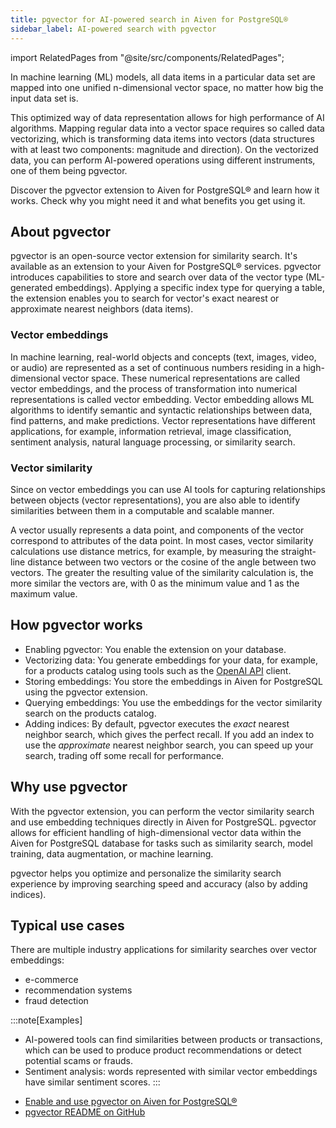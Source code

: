 ```yaml
---
title: pgvector for AI-powered search in Aiven for PostgreSQL®
sidebar_label: AI-powered search with pgvector
---
```


import RelatedPages from "@site/src/components/RelatedPages";

In machine learning (ML) models, all data items in a particular data set are mapped into one unified n-dimensional vector space, no matter how big the input data set is.

This optimized way of data representation
allows for high performance of AI algorithms. Mapping regular data into
a vector space requires so called data vectorizing, which is
transforming data items into vectors (data structures with at least two
components: magnitude and direction). On the vectorized data, you can
perform AI-powered operations using different instruments, one of them
being pgvector.

Discover the pgvector extension to Aiven for PostgreSQL® and learn how
it works. Check why you might need it and what benefits you get using
it.

## About pgvector

pgvector is an open-source vector extension for similarity search. It's
available as an extension to your Aiven for PostgreSQL® services.
pgvector introduces capabilities to store and search over data of the
vector type (ML-generated embeddings). Applying a specific index type
for querying a table, the extension enables you to search for vector's
exact nearest or approximate nearest neighbors (data items).

### Vector embeddings

In machine learning, real-world objects and concepts (text, images,
video, or audio) are represented as a set of continuous numbers residing
in a high-dimensional vector space. These numerical representations are
called vector embeddings, and the process of transformation into
numerical representations is called vector embedding. Vector embedding
allows ML algorithms to identify semantic and syntactic relationships
between data, find patterns, and make predictions. Vector
representations have different applications, for example, information
retrieval, image classification, sentiment analysis, natural language
processing, or similarity search.

### Vector similarity

Since on vector embeddings you can use AI tools for capturing
relationships between objects (vector representations), you are also
able to identify similarities between them in a computable and
scalable manner.

A vector usually represents a data point, and components of the vector
correspond to attributes of the data point. In most cases, vector
similarity calculations use distance metrics, for example, by measuring
the straight-line distance between two vectors or the cosine of the
angle between two vectors. The greater the resulting value of the
similarity calculation is, the more similar the vectors are, with 0 as
the minimum value and 1 as the maximum value.

## How pgvector works

-   Enabling pgvector: You enable the extension on your database.
-   Vectorizing data: You generate embeddings for your data, for
    example, for a products catalog using tools such as the [OpenAI
    API](https://platform.openai.com/docs/api-reference/embeddings/create)
    client.
-   Storing embeddings: You store the embeddings in Aiven for PostgreSQL
    using the pgvector extension.
-   Querying embeddings: You use the embeddings for the vector
    similarity search on the products catalog.
-   Adding indices: By default, pgvector executes the *exact* nearest
    neighbor search, which gives the perfect recall. If you add an index
    to use the *approximate* nearest neighbor search, you can speed up
    your search, trading off some recall for performance.

## Why use pgvector

With the pgvector extension, you can perform the vector similarity
search and use embedding techniques directly in Aiven for PostgreSQL.
pgvector allows for efficient handling of high-dimensional vector data
within the Aiven for PostgreSQL database for tasks such as similarity
search, model training, data augmentation, or machine learning.

pgvector helps you optimize and personalize the similarity search
experience by improving searching speed and accuracy (also by adding
indices).

## Typical use cases

There are multiple industry applications for similarity searches over
vector embeddings:

-   e-commerce
-   recommendation systems
-   fraud detection

:::note[Examples]
-   AI-powered tools can find similarities between products or
    transactions, which can be used to produce product recommendations
    or detect potential scams or frauds.
-   Sentiment analysis: words represented with similar vector embeddings
    have similar sentiment scores.
:::

<RelatedPages/>

-   [Enable and use pgvector on Aiven for PostgreSQL®](/docs/products/postgresql/howto/use-pgvector)
-   [pgvector README on
    GitHub](https://github.com/pgvector/pgvector/blob/master/README.md)
